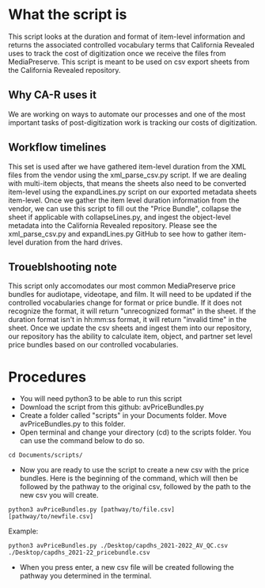 # What the script is
This script looks at the duration and format of item-level information and returns the associated controlled vocabulary terms that California Revealed uses to track the cost of digitization once we receive the files from MediaPreserve. This script is meant to be used on csv export sheets from the California Revealed repository. 
## Why CA-R uses it
We are working on ways to automate our processes and one of the most important tasks of post-digitization work is tracking our costs of digitization.
## Workflow timelines
This set is used after we have gathered item-level duration from the XML files from the vendor using the xml_parse_csv.py script. If we are dealing with multi-item objects, that means the sheets also need to be converted item-level using the expandLines.py script on our exported metadata sheets item-level. Once we gather the item level duration information from the vendor, we can use this script to fill out the "Price Bundle", collapse the sheet if applicable with collapseLines.py, and ingest the object-level metadata into the California Revealed repository. Please see the xml_parse_csv.py and expandLines.py GitHub to see how to gather item-level duration from the hard drives.
## Troueblshooting note
This script only accomodates our most common MediaPreserve price bundles for audiotape, videotape, and film. It will need to be updated if the controlled vocabularies change for format or price bundle. If it does not recognize the format, it will return "unrecognized format" in the sheet. If the duration format isn't in hh:mm:ss format, it will return "invalid time" in the sheet. Once we update the csv sheets and ingest them into our repository, our repository has the ability to calculate item, object, and partner set level price bundles based on our controlled vocabularies.
# Procedures
- You will need python3 to be able to run this script
- Download the script from this github: avPriceBundles.py
- Create a folder called "scripts" in your Documents folder. Move avPriceBundles.py to this folder.
- Open terminal and change your directory (cd) to the scripts folder. You can use the command below to do so.
```
cd Documents/scripts/
```
- Now you are ready to use the script to create a new csv with the price bundles. Here is the beginning of the command, which will then be followed by the pathway to the original csv, followed by the path to the new csv you will create. 
```
python3 avPriceBundles.py [pathway/to/file.csv] [pathway/to/newfile.csv]
```
Example:
```
python3 avPriceBundles.py ./Desktop/capdhs_2021-2022_AV_QC.csv ./Desktop/capdhs_2021-22_pricebundle.csv 
```
- When you press enter, a new csv file will be created following the pathway you determined in the terminal. 
